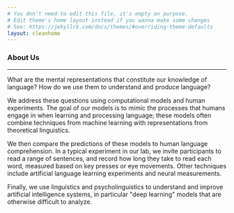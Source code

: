 ```yaml
---
# You don't need to edit this file, it's empty on purpose.
# Edit theme's home layout instead if you wanna make some changes
# See: https://jekyllrb.com/docs/themes/#overriding-theme-defaults
layout: cleanhome
---
```


### About Us

---

What are the mental representations that constitute our knowledge of language? How do we use them to understand and produce language?


We address these questions using computational models and human experiments. The goal of our models is to mimic the processes that humans engage in when learning and processing language; these models often combine techniques from machine learning with representations from theoretical linguistics.

We then compare the predictions of these models to human language comprehension. In a typical experiment in our lab, we invite participants to read a range of sentences, and record how long they take to read each word, measured based on key presses or eye movements. Other techniques include artificial language learning experiments and neural measurements.

Finally, we use linguistics and psycholinguistics to understand and improve artificial intelligence systems, in particular "deep learning" models that are otherwise difficult to analyze.


